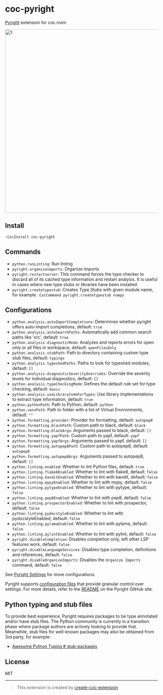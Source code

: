# coc-pyright

[Pyright](https://github.com/microsoft/pyright) extension for coc.nvim

<img width="603" alt="1" src="https://user-images.githubusercontent.com/345274/64470245-bda9a780-d172-11e9-9fda-48af0617a2ee.png">

## Install

`:CocInstall coc-pyright`

## Commands

- `python.runLinting`: Run linting
- `pyright.organizeimports`: Organize imports
- `pyright.restartserver`: This command forces the type checker to discard all of its cached type information and restart analysis. It is useful in cases where new type stubs or libraries have been installed.
- `pyright.createtypestub`: Creates Type Stubs with given module name, for example `:CocCommand pyright.createtypestub numpy`

## Configurations

- `python.analysis.autoImportCompletions`: Determines whether pyright offers auto-import completions, default: `true`
- `python.analysis.autoSearchPaths`: Automatically add common search paths like 'src', default: `true`
- `python.analysis.diagnosticMode`: Analyzes and reports errors for open only or all files in workspace, default: `openFilesOnly`
- `python.analysis.stubPath`: Path to directory containing custom type stub files, default: `typings`
- `python.analysis.typeshedPaths`: Paths to look for typeshed modules, default: `[]`
- `python.analysis.diagnosticSeverityOverrides`: Override the severity levels for individual diagnostics, default: `{}`
- `python.analysis.typeCheckingMode`: Defines the default rule set for type checking, default: `basic`
- `python.analysis.useLibraryCodeForTypes`: Use library implementations to extract type information, default: `true`
- `python.pythonPath`: Path to Python, default: `python`
- `python.venvPath`: Path to folder with a list of Virtual Environments, default: `""`
- `python.formatting.provider`: Provider for formatting, default: `autopep8`
- `python.formatting.blackPath`: Custom path to black, default: `black`
- `python.formatting.blackArgs`: Arguments passed to black, default: `[]`
- `python.formatting.yapfPath`: Custom path to yapf, default: `yapf`
- `python.formatting.yapfArgs`: Arguments passed to yapf, default: `[]`
- `python.formatting.autopep8Path`: Custom path to autopep8, default: `autopep8`
- `python.formatting.autopep8Args`: Arguments passed to autopep8, default: `[]`
- `python.linting.enabled`: Whether to lint Python files, default: `true`
- `python.linting.flake8Enabled`: Whether to lint with flake8, default: `false`
- `python.linting.banditEnabled`: Whether to lint with bandit, default: `false`
- `python.linting.mypyEnabled`: Whether to lint with mypy, default: `false`
- `python.linting.pytypeEnabled`: Whether to lint with pytype, default: `false`
- `python.linting.pep8Enabled`: Whether to lint with pep8, default: `false`
- `python.linting.prospectorEnabled`: Whether to lint with prospector, default: `false`
- `python.linting.pydocstyleEnabled`: Whether to lint with pydocstyleEnabled, default: `false`
- `python.linting.pylamaEnabled`: Whether to lint with pylama, default: `false`
- `python.linting.pylintEnabled`: Whether to lint with pylint, default: `false`
- `pyright.disableCompletion`: Disables completion only, left other LSP features work, default: `false`
- `pyright.disableLanguageServices`: Disables type completion, definitions and references, default: `false`
- `pyright.disableOrganizeImports`: Disables the `Organize Imports` command, default: `false`

See [Pyright Settings](https://github.com/microsoft/pyright/blob/master/docs/settings.md) for more configurations.

Pyright supports [configuration files](https://github.com/microsoft/pyright/blob/master/docs/configuration.md) that provide granular control over settings. For more details, refer to the [README](https://github.com/Microsoft/pyright/blob/master/README.md) on the Pyright GitHub site.

## Python typing and stub files

To provide best experience, Pyright requires packages to be type annotated
and/or have stub files. The Python community is currently in a transition phase
where package authors are actively looking to provide that. Meanwhile, stub
files for well-known packages may also be obtained from 3rd party, for example:

- [Awesome Python Typing # stub-packages](https://github.com/typeddjango/awesome-python-typing#stub-packages)

## License

MIT

---

> This extension is created by [create-coc-extension](https://github.com/fannheyward/create-coc-extension)
